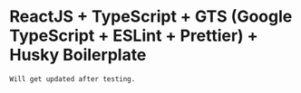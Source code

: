 # ReactJS + TypeScript + GTS (Google TypeScript + ESLint + Prettier) + Husky Boilerplate

```
Will get updated after testing.
```